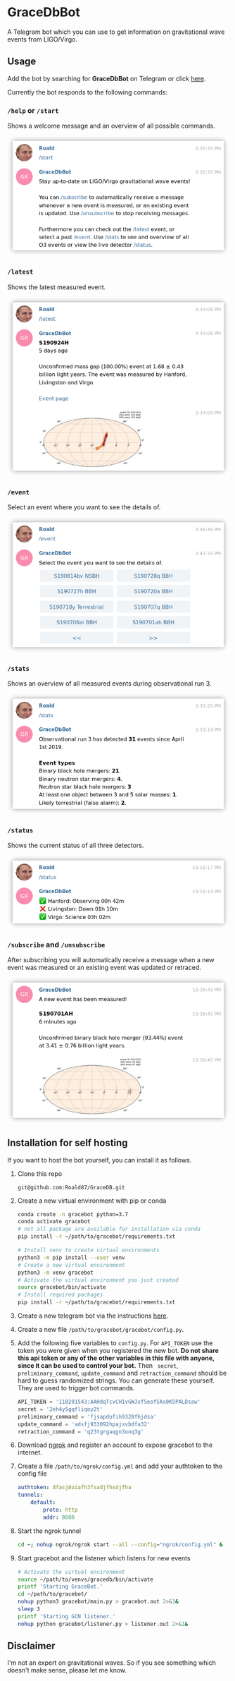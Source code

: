 # GraceDbBot
A Telegram bot which you can use to get information on gravitational wave events 
from LIGO/Virgo. 

## Usage
Add the bot by searching for **GraceDbBot** on Telegram or click [here](https://t.me/GraceDbBot).

Currently the bot responds to the following commands:

### `/help` or `/start` 
Shows a welcome message and an overview of all possible commands.

![](docs/start.png)

### `/latest`
Shows the latest measured event.

![](docs/latest.png)

### `/event`
Select an event where you want to see the details of.

![](docs/event.png)

### `/stats` 
Shows an overview of all measured events during observational run 3.

![](docs/stats.png)

### `/status`
Shows the current status of all three detectors.

![](docs/status.png)

### `/subscribe` and `/unsubscribe`
After subscribing you will automatically receive a message when a new event was 
measured or an existing event was updated or retraced.

![](docs/new_event.png)

## Installation for self hosting

If you want to host the bot yourself, you can install it as follows.

1. Clone this repo

	```
	git@github.com:Roald87/GraceDB.git
	```

2. Create a new virtual environment with pip or conda

	```bash
	conda create -n gracebot python=3.7 
	conda activate gracebot
	# not all package are available for installation via conda
	pip install -r ~/path/to/gracebot/requirements.txt
	```

	```bash
	# Install venv to create virtual environments
	python3 -m pip install --user venv
	# Create a new virtual environment
	python3 -m venv gracebot
	# Activate the virtual environment you just created
	source gracebot/bin/activate
	# Install required packages 
	pip install -r ~/path/to/gracebot/requirements.txt

	```

3. Create a new telegram bot via the instructions [here](https://core.telegram.org/bots#3-how-do-i-create-a-bot).

4. Create a new file `/path/to/gracebot/gracebot/config.py`.

5. Add the following five variables to `config.py`. For `API_TOKEN` use the token you were given when you registered the new bot. **Do not share this api token or any of the other variables in this file with anyone, since it can be used to control your bot.** Then ` secret`, `preliminary_command`, `update_command` and `retraction_command` should be hard to guess randomized strings. You can generate these yourself. They are used to trigger bot commands. 

	```python
	API_TOKEN = '110201543:AAHdqTcvCH1vGWJxfSeofSAs0K5PALDsaw'
	secret = '2eh4y5gqfliqoy2t'
	preliminary_command = 'fjsapdofih9328fhjdsa'
	update_command = 'adsfj933092hpajsvbdfa32'
	retraction_command = 'q23tgrgaqgn3ooq3g'
	```

6. Download [ngrok](https://ngrok.com/download) and register an account to expose gracebot to the internet.

7. Create a file `/path/to/ngrok/config.yml` and add your authtoken to the config file

	```yml
	authtoken: dfasj8oiafh3fsadjfhsdjfha
	tunnels:
	    default:
	        proto: http
	        addr: 8080
	```

8. Start the ngrok tunnel

	```bash
	cd ~; nohup ngrok/ngrok start --all --config="ngrok/config.yml" &
	```

9. Start gracebot and the listener which listens for new events

	```bash
	# Activate the virtual environment
	source ~/path/to/venvs/gracedb/bin/activate
	printf 'Starting GraceBot.'
	cd ~/path/to/gracebot/
	nohup python3 gracebot/main.py > gracebot.out 2>&1&
	sleep 3
	printf 'Starting GCN listener.'
	nohup python gracebot/listener.py > listener.out 2>&1&
	```

## Disclaimer
I'm not an expert on gravitational waves. So if you see something which doesn't make sense, please let me know.
